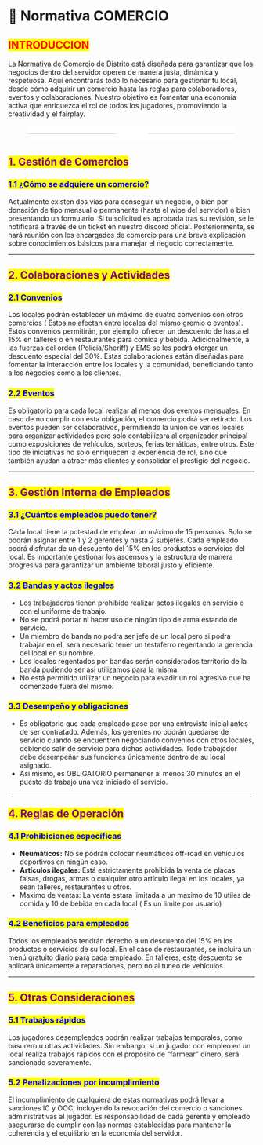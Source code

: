 # 📘 Normativa COMERCIO

## <mark style="color:red;">INTRODUCCION</mark>

La Normativa de Comercio de Distrito está diseñada para garantizar que los negocios dentro del servidor operen de manera justa, dinámica y respetuosa. Aquí encontrarás todo lo necesario para gestionar tu local, desde cómo adquirir un comercio hasta las reglas para colaboradores, eventos y colaboraciones. Nuestro objetivo es fomentar una economía activa que enriquezca el rol de todos los jugadores, promoviendo la creatividad y el fairplay.

<figure><img src="../.gitbook/assets/asdas.png" alt=""><figcaption></figcaption></figure>

## <mark style="color:purple;">**1. Gestión de Comercios**</mark>

### <mark style="color:blue;">**1.1 ¿Cómo se adquiere un comercio?**</mark>

Actualmente existen dos vias para conseguir un negocio, o bien por donación de tipo mensual o permanente (hasta el wipe del servidor) o bien presentando un formulario. Si tu solicitud es aprobada tras su revisión, se le notificará a través de un ticket en nuestro discord oficial. Posteriormente, se hará reunión con los encargados de comercio para una breve explicación sobre conocimientos básicos para manejar el negocio correctamente.

***

## <mark style="color:purple;">**2. Colaboraciones y Actividades**</mark>

### <mark style="color:blue;">**2.1 Convenios**</mark>

Los locales podrán establecer un máximo de cuatro convenios con otros comercios ( Estos no afectan entre locales del mismo gremio o eventos). Estos convenios permitirán, por ejemplo, ofrecer un descuento de hasta el 15% en talleres o en restaurantes para comida y bebida. Adicionalmente, a las fuerzas del orden (Policía/Sheriff) y EMS se les podrá otorgar un descuento especial del 30%. Estas colaboraciones están diseñadas para fomentar la interacción entre los locales y la comunidad, beneficiando tanto a los negocios como a los clientes.

### <mark style="color:blue;">**2.2 Eventos**</mark>

Es obligatorio para cada local realizar al menos dos eventos mensuales. En caso de no cumplir con esta obligación, el comercio podrá ser retirado. Los eventos pueden ser colaborativos, permitiendo la unión de varios locales para organizar actividades pero solo contabilizara al organizador principal como exposiciones de vehículos, sorteos, ferias temáticas, entre otros. Este tipo de iniciativas no solo enriquecen la experiencia de rol, sino que también ayudan a atraer más clientes y consolidar el prestigio del negocio.

***

## <mark style="color:purple;">**3. Gestión Interna de Empleados**</mark>

### <mark style="color:blue;">**3.1 ¿Cuántos empleados puedo tener?**</mark>

Cada local tiene la potestad de emplear un máximo de 15 personas. Solo se podrán asignar entre 1 y 2 gerentes y hasta 2 subjefes. Cada empleado podrá disfrutar de un descuento del 15% en los productos o servicios del local. Es importante gestionar los ascensos y la estructura de manera progresiva para garantizar un ambiente laboral justo y eficiente.

### <mark style="color:blue;">**3.2 Bandas y actos ilegales**</mark>

* Los trabajadores tienen prohibido realizar actos ilegales en servicio o con el uniforme de trabajo.
* No se podrá portar ni hacer uso de ningún tipo de arma estando de servicio.
* Un miembro de banda no podra ser jefe de un local pero si podra trabajar en el,  sera necesario tener un testaferro regentando la gerencia del local en su nombre.
* Los locales regentados por bandas serán considerados territorio de la banda pudiendo ser asi utilizamos para la misma.
* No está permitido utilizar un negocio para evadir un rol agresivo que ha comenzado fuera del mismo.

### <mark style="color:blue;">**3.3 Desempeño y obligaciones**</mark>

* Es obligatorio que cada empleado pase por una entrevista inicial antes de ser contratado. Además, los gerentes no podrán quedarse de servicio cuando se encuentren negociando convenios con otros locales, debiendo salir de servicio para dichas actividades. Todo trabajador debe desempeñar sus funciones únicamente dentro de su local asignado.
* Asi mismo, es OBLIGATORIO permanener al menos 30 minutos en el puesto de trabajo una vez iniciado el servicio.

***

## <mark style="color:purple;">**4. Reglas de Operación**</mark>

### <mark style="color:blue;">**4.1 Prohibiciones específicas**</mark>

* **Neumáticos:** No se podrán colocar neumáticos off-road en vehículos deportivos en ningún caso.
* **Artículos ilegales:** Está estrictamente prohibida la venta de placas falsas, drogas, armas o cualquier otro artículo ilegal en los locales, ya sean talleres, restaurantes u otros.
* Maximo de ventas: La venta estara limitada a un maximo de 10 utiles de comida y 10 de bebida en cada local ( Es un limite por usuario)

### <mark style="color:blue;">**4.2 Beneficios para empleados**</mark>

Todos los empleados tendrán derecho a un descuento del 15% en los productos o servicios de su local. En el caso de restaurantes, se incluirá un menú gratuito diario para cada empleado. En talleres, este descuento se aplicará únicamente a reparaciones, pero no al tuneo de vehículos.

***

## <mark style="color:purple;">**5. Otras Consideraciones**</mark>

### <mark style="color:blue;">**5.1 Trabajos rápidos**</mark>

Los jugadores desempleados podrán realizar trabajos temporales, como basurero u otras actividades. Sin embargo, si un jugador con empleo en un local realiza trabajos rápidos con el propósito de “farmear” dinero, será sancionado severamente.

### <mark style="color:blue;">**5.2 Penalizaciones por incumplimiento**</mark>

El incumplimiento de cualquiera de estas normativas podrá llevar a sanciones IC y OOC, incluyendo la revocación del comercio o sanciones administrativas al jugador. Es responsabilidad de cada gerente y empleado asegurarse de cumplir con las normas establecidas para mantener la coherencia y el equilibrio en la economía del servidor.
